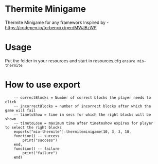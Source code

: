 # Thermite Minigame
Thermite Minigame for any framework
Inspired by - https://codepen.io/torbenxxx/pen/MWJBzWP

# Usage

Put the folder in your resources and start in resources.cfg
``ensure mio-thermite``

# How to use export

```
    -- correctBlocks = Number of correct blocks the player needs to click
    -- incorrectBlocks = number of incorrect blocks after which the game will fail
    -- timetoShow = time in secs for which the right blocks will be shown
    -- timetoLose = maximum time after timetoshow expires for player to select the right blocks
    exports["mio-thermite"]:thermiteminigame(10, 3, 3, 10,
    function() -- success
        print("success")
    end,
    function() -- failure
        print("failure")
    end)
```
